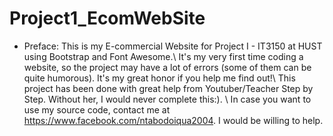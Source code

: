 # Project1_EcomWebSite
- Preface:
This is my E-commercial Website for Project I - IT3150 at HUST using Bootstrap and Font Awesome.\\
It's my very first time coding a website, so the project may have a lot of errors (some of them can be quite humorous). It's my great honor if you help me find out!\\
This project has been done with great help from Youtuber/Teacher Step by Step. Without her, I would never complete this:). \\
In case you want to use my source code, contact me at https://www.facebook.com/ntabodoiqua2004. I would be willing to help.
